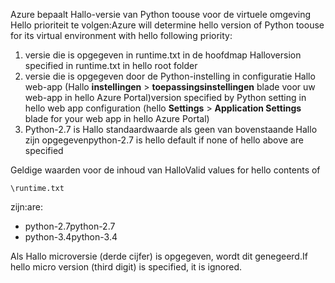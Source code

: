 <span data-ttu-id="3ba5c-101">Azure bepaalt Hallo-versie van Python toouse voor de virtuele omgeving Hello prioriteit te volgen:</span><span class="sxs-lookup"><span data-stu-id="3ba5c-101">Azure will determine hello version of Python toouse for its virtual environment with hello following priority:</span></span>

1. <span data-ttu-id="3ba5c-102">versie die is opgegeven in runtime.txt in de hoofdmap Hallo</span><span class="sxs-lookup"><span data-stu-id="3ba5c-102">version specified in runtime.txt in hello root folder</span></span>
2. <span data-ttu-id="3ba5c-103">versie die is opgegeven door de Python-instelling in configuratie Hallo web-app (Hallo **instellingen** > **toepassingsinstellingen** blade voor uw web-app in hello Azure Portal)</span><span class="sxs-lookup"><span data-stu-id="3ba5c-103">version specified by Python setting in hello web app configuration (hello **Settings** > **Application Settings** blade for your web app in hello Azure Portal)</span></span>
3. <span data-ttu-id="3ba5c-104">Python-2.7 is Hallo standaardwaarde als geen van bovenstaande Hallo zijn opgegeven</span><span class="sxs-lookup"><span data-stu-id="3ba5c-104">python-2.7 is hello default if none of hello above are specified</span></span>

<span data-ttu-id="3ba5c-105">Geldige waarden voor de inhoud van Hallo</span><span class="sxs-lookup"><span data-stu-id="3ba5c-105">Valid values for hello contents of</span></span> 

    \runtime.txt

<span data-ttu-id="3ba5c-106">zijn:</span><span class="sxs-lookup"><span data-stu-id="3ba5c-106">are:</span></span>

* <span data-ttu-id="3ba5c-107">python-2.7</span><span class="sxs-lookup"><span data-stu-id="3ba5c-107">python-2.7</span></span>
* <span data-ttu-id="3ba5c-108">python-3.4</span><span class="sxs-lookup"><span data-stu-id="3ba5c-108">python-3.4</span></span>

<span data-ttu-id="3ba5c-109">Als Hallo microversie (derde cijfer) is opgegeven, wordt dit genegeerd.</span><span class="sxs-lookup"><span data-stu-id="3ba5c-109">If hello micro version (third digit) is specified, it is ignored.</span></span>

